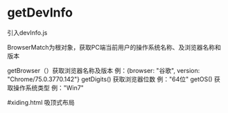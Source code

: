 # getDevInfo
引入devInfo.js

BrowserMatch为根对象，获取PC端当前用户的操作系统名称、及浏览器名称和版本

  getBrowser（）获取浏览器名称及版本 例：{browser: "谷歌", version: "Chrome/75.0.3770.142"}
  getDigits() 获取浏览器位数 例："64位"
  getOS() 获取操作系统类型 例："Win7"

#xiding.html
吸顶式布局
